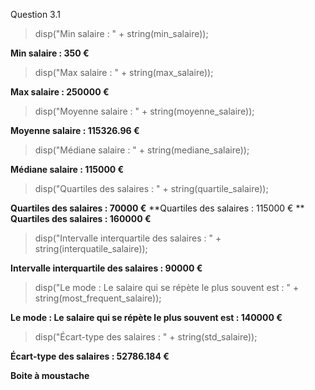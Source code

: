 Question 3.1


> disp("Min salaire : " + string(min_salaire));

  **Min salaire : 350 €**

> disp("Max salaire : " + string(max_salaire));

  **Max salaire : 250000 €**

> disp("Moyenne salaire : " + string(moyenne_salaire));

  **Moyenne salaire : 115326.96 €**

> disp("Médiane salaire : " + string(mediane_salaire));

  **Médiane salaire : 115000 €**

> disp("Quartiles des salaires : " + string(quartile_salaire));

  **Quartiles des salaires : 70000 €**
  **Quartiles des salaires : 115000 € **
  **Quartiles des salaires : 160000 €**

> disp("Intervalle interquartile des salaires : " + string(interquatile_salaire));

  **Intervalle interquartile des salaires : 90000 €**

> disp("Le mode : Le salaire qui se répète le plus souvent est : " + string(most_frequent_salaire));

  **Le mode : Le salaire qui se répète le plus souvent est : 140000 €**

> disp("Écart-type des salaires : " + string(std_salaire));

  **Écart-type des salaires : 52786.184 €**

  **Boite à moustache**

